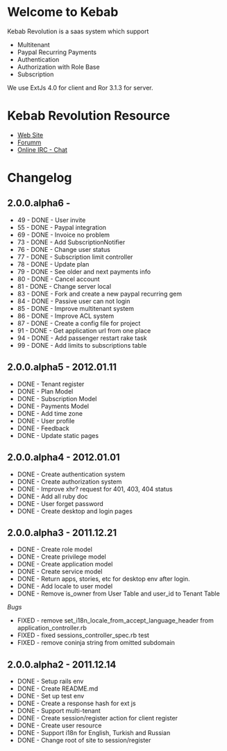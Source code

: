 # Welcome to Kebab

Kebab Revolution is a saas system which support

* Multitenant
* Paypal Recurring Payments
* Authentication
* Authorization with Role Base
* Subscription

We use ExtJs 4.0 for client and Ror 3.1.3 for server.

# Kebab Revolution Resource

* [Web Site](http://www.kebab-project.com)
* [Forumm](http://kebab-project.2299591.n4.nabble.com/Kebab-Project-2-0-x-Revolution-f3832977.html)
* [Online IRC - Chat](http://webchat.freenode.net/?channels=kebabproject)

# Changelog

## 2.0.0.alpha6 -

* 49 - DONE - User invite
* 55 - DONE - Paypal integration
* 69 - DONE - Invoice no problem
* 73 - DONE - Add SubscriptionNotifier
* 76 - DONE - Change user status
* 77 - DONE - Subscription limit controller
* 78 - DONE - Update plan
* 79 - DONE - See older and next payments info
* 80 - DONE - Cancel account
* 81 - DONE - Change server local
* 83 - DONE - Fork and create a new paypal recurring gem
* 84 - DONE - Passive user can not login
* 85 - DONE - Improve multitenant system
* 86 - DONE - Improve ACL system
* 87 - DONE - Create a config file for project
* 91 - DONE - Get application url from one place
* 94 - DONE - Add passenger restart rake task
* 99 - DONE - Add limits to subscriptions table

## 2.0.0.alpha5 - 2012.01.11

* DONE - Tenant register
* DONE - Plan Model
* DONE - Subscription Model
* DONE - Payments Model
* DONE - Add time zone
* DONE - User profile
* DONE - Feedback
* DONE - Update static pages

## 2.0.0.alpha4 - 2012.01.01

* DONE - Create authentication system
* DONE - Create authorization system
* DONE - Improve xhr? request for 401, 403, 404 status
* DONE - Add all ruby doc
* DONE - User forget password
* DONE - Create desktop and login pages

## 2.0.0.alpha3 - 2011.12.21

* DONE - Create role model
* DONE - Create privilege model
* DONE - Create application model
* DONE - Create service model
* DONE - Return apps, stories, etc for desktop env after login.
* DONE - Add locale to user model
* DONE - Remove is_owner from User Table and user_id to Tenant Table

*Bugs*

* FIXED - remove set_i18n_locale_from_accept_language_header from application_controller.rb
* FIXED - fixed sessions_controller_spec.rb test
* FIXED - remove coninja string from omitted subdomain

## 2.0.0.alpha2 - 2011.12.14

* DONE - Setup rails env
* DONE - Create README.md
* DONE - Set up test env
* DONE - Create a response hash for ext js
* DONE - Support multi-tenant
* DONE - Create session/register action for client register
* DONE - Create user resource
* DONE - Support i18n for English, Turkish and Russian
* DONE - Change root of site to session/register 
